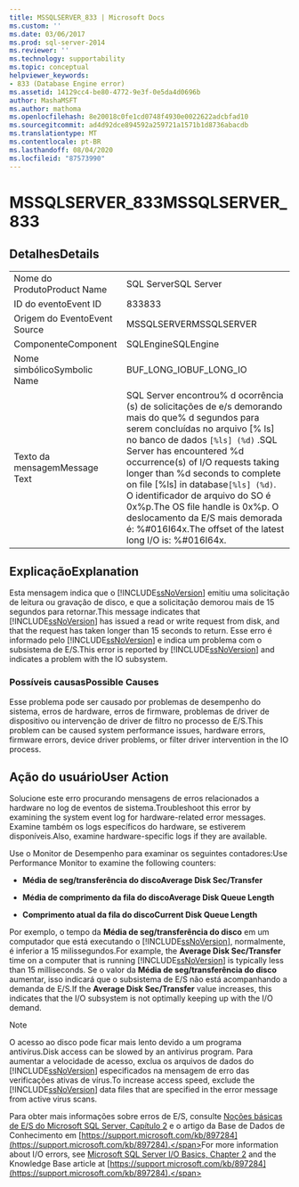 ```yaml
---
title: MSSQLSERVER_833 | Microsoft Docs
ms.custom: ''
ms.date: 03/06/2017
ms.prod: sql-server-2014
ms.reviewer: ''
ms.technology: supportability
ms.topic: conceptual
helpviewer_keywords:
- 833 (Database Engine error)
ms.assetid: 14129cc4-be80-4772-9e3f-0e5da4d0696b
author: MashaMSFT
ms.author: mathoma
ms.openlocfilehash: 8e20018c0fe1cd0748f4930e0022622adcbfad10
ms.sourcegitcommit: ad4d92dce894592a259721a1571b1d8736abacdb
ms.translationtype: MT
ms.contentlocale: pt-BR
ms.lasthandoff: 08/04/2020
ms.locfileid: "87573990"
---
```

# <a name="mssqlserver_833"></a><span data-ttu-id="bdc0c-102">MSSQLSERVER_833</span><span class="sxs-lookup"><span data-stu-id="bdc0c-102">MSSQLSERVER_833</span></span>
    
## <a name="details"></a><span data-ttu-id="bdc0c-103">Detalhes</span><span class="sxs-lookup"><span data-stu-id="bdc0c-103">Details</span></span>  
  
|||  
|-|-|  
|<span data-ttu-id="bdc0c-104">Nome do Produto</span><span class="sxs-lookup"><span data-stu-id="bdc0c-104">Product Name</span></span>|<span data-ttu-id="bdc0c-105">SQL Server</span><span class="sxs-lookup"><span data-stu-id="bdc0c-105">SQL Server</span></span>|  
|<span data-ttu-id="bdc0c-106">ID do evento</span><span class="sxs-lookup"><span data-stu-id="bdc0c-106">Event ID</span></span>|<span data-ttu-id="bdc0c-107">833</span><span class="sxs-lookup"><span data-stu-id="bdc0c-107">833</span></span>|  
|<span data-ttu-id="bdc0c-108">Origem do Evento</span><span class="sxs-lookup"><span data-stu-id="bdc0c-108">Event Source</span></span>|<span data-ttu-id="bdc0c-109">MSSQLSERVER</span><span class="sxs-lookup"><span data-stu-id="bdc0c-109">MSSQLSERVER</span></span>|  
|<span data-ttu-id="bdc0c-110">Componente</span><span class="sxs-lookup"><span data-stu-id="bdc0c-110">Component</span></span>|<span data-ttu-id="bdc0c-111">SQLEngine</span><span class="sxs-lookup"><span data-stu-id="bdc0c-111">SQLEngine</span></span>|  
|<span data-ttu-id="bdc0c-112">Nome simbólico</span><span class="sxs-lookup"><span data-stu-id="bdc0c-112">Symbolic Name</span></span>|<span data-ttu-id="bdc0c-113">BUF_LONG_IO</span><span class="sxs-lookup"><span data-stu-id="bdc0c-113">BUF_LONG_IO</span></span>|  
|<span data-ttu-id="bdc0c-114">Texto da mensagem</span><span class="sxs-lookup"><span data-stu-id="bdc0c-114">Message Text</span></span>|<span data-ttu-id="bdc0c-115">SQL Server encontrou% d ocorrência (s) de solicitações de e/s demorando mais do que% d segundos para serem concluídas no arquivo [% ls] no banco de dados `[%ls] (%d)` .</span><span class="sxs-lookup"><span data-stu-id="bdc0c-115">SQL Server has encountered %d occurrence(s) of I/O requests taking longer than %d seconds to complete on file [%ls] in database`[%ls] (%d)`.</span></span>  <span data-ttu-id="bdc0c-116">O identificador de arquivo do SO é 0x%p.</span><span class="sxs-lookup"><span data-stu-id="bdc0c-116">The OS file handle is 0x%p.</span></span>  <span data-ttu-id="bdc0c-117">O deslocamento da E/S mais demorada é: %#016I64x.</span><span class="sxs-lookup"><span data-stu-id="bdc0c-117">The offset of the latest long I/O is: %#016I64x.</span></span>|  
  
## <a name="explanation"></a><span data-ttu-id="bdc0c-118">Explicação</span><span class="sxs-lookup"><span data-stu-id="bdc0c-118">Explanation</span></span>  
 <span data-ttu-id="bdc0c-119">Esta mensagem indica que o [!INCLUDE[ssNoVersion](../../includes/ssnoversion-md.md)] emitiu uma solicitação de leitura ou gravação de disco, e que a solicitação demorou mais de 15 segundos para retornar.</span><span class="sxs-lookup"><span data-stu-id="bdc0c-119">This message indicates that [!INCLUDE[ssNoVersion](../../includes/ssnoversion-md.md)] has issued a read or write request from disk, and that the request has taken longer than 15 seconds to return.</span></span> <span data-ttu-id="bdc0c-120">Esse erro é informado pelo [!INCLUDE[ssNoVersion](../../includes/ssnoversion-md.md)] e indica um problema com o subsistema de E/S.</span><span class="sxs-lookup"><span data-stu-id="bdc0c-120">This error is reported by [!INCLUDE[ssNoVersion](../../includes/ssnoversion-md.md)] and indicates a problem with the IO subsystem.</span></span>  
  
### <a name="possible-causes"></a><span data-ttu-id="bdc0c-121">Possíveis causas</span><span class="sxs-lookup"><span data-stu-id="bdc0c-121">Possible Causes</span></span>  
 <span data-ttu-id="bdc0c-122">Esse problema pode ser causado por problemas de desempenho do sistema, erros de hardware, erros de firmware, problemas de driver de dispositivo ou intervenção de driver de filtro no processo de E/S.</span><span class="sxs-lookup"><span data-stu-id="bdc0c-122">This problem can be caused system performance issues, hardware errors, firmware errors, device driver problems, or filter driver intervention in the IO process.</span></span>  
  
## <a name="user-action"></a><span data-ttu-id="bdc0c-123">Ação do usuário</span><span class="sxs-lookup"><span data-stu-id="bdc0c-123">User Action</span></span>  
 <span data-ttu-id="bdc0c-124">Solucione este erro procurando mensagens de erros relacionados a hardware no log de eventos de sistema.</span><span class="sxs-lookup"><span data-stu-id="bdc0c-124">Troubleshoot this error by examining the system event log for hardware-related error messages.</span></span> <span data-ttu-id="bdc0c-125">Examine também os logs específicos do hardware, se estiverem disponíveis.</span><span class="sxs-lookup"><span data-stu-id="bdc0c-125">Also, examine hardware-specific logs if they are available.</span></span>  
  
 <span data-ttu-id="bdc0c-126">Use o Monitor de Desempenho para examinar os seguintes contadores:</span><span class="sxs-lookup"><span data-stu-id="bdc0c-126">Use Performance Monitor to examine the following counters:</span></span>  
  
-   <span data-ttu-id="bdc0c-127">**Média de seg/transferência do disco**</span><span class="sxs-lookup"><span data-stu-id="bdc0c-127">**Average Disk Sec/Transfer**</span></span>  
  
-   <span data-ttu-id="bdc0c-128">**Média de comprimento da fila do disco**</span><span class="sxs-lookup"><span data-stu-id="bdc0c-128">**Average Disk Queue Length**</span></span>  
  
-   <span data-ttu-id="bdc0c-129">**Comprimento atual da fila do disco**</span><span class="sxs-lookup"><span data-stu-id="bdc0c-129">**Current Disk Queue Length**</span></span>  
  
 <span data-ttu-id="bdc0c-130">Por exemplo, o tempo da **Média de seg/transferência do disco** em um computador que está executando o [!INCLUDE[ssNoVersion](../../includes/ssnoversion-md.md)], normalmente, é inferior a 15 milissegundos.</span><span class="sxs-lookup"><span data-stu-id="bdc0c-130">For example, the **Average Disk Sec/Transfer** time on a computer that is running [!INCLUDE[ssNoVersion](../../includes/ssnoversion-md.md)] is typically less than 15 milliseconds.</span></span> <span data-ttu-id="bdc0c-131">Se o valor da **Média de seg/transferência do disco** aumentar, isso indicará que o subsistema de E/S não está acompanhando a demanda de E/S.</span><span class="sxs-lookup"><span data-stu-id="bdc0c-131">If the **Average Disk Sec/Transfer** value increases, this indicates that the I/O subsystem is not optimally keeping up with the I/O demand.</span></span>  
  
> [!NOTE]  
>  <span data-ttu-id="bdc0c-132">O acesso ao disco pode ficar mais lento devido a um programa antivírus.</span><span class="sxs-lookup"><span data-stu-id="bdc0c-132">Disk access can be slowed by an antivirus program.</span></span> <span data-ttu-id="bdc0c-133">Para aumentar a velocidade de acesso, exclua os arquivos de dados do [!INCLUDE[ssNoVersion](../../includes/ssnoversion-md.md)] especificados na mensagem de erro das verificações ativas de vírus.</span><span class="sxs-lookup"><span data-stu-id="bdc0c-133">To increase access speed, exclude the [!INCLUDE[ssNoVersion](../../includes/ssnoversion-md.md)] data files that are specified in the error message from active virus scans.</span></span>  
  
 <span data-ttu-id="bdc0c-134">Para obter mais informações sobre erros de E/S, consulte [Noções básicas de E/S do Microsoft SQL Server, Capítulo 2](/previous-versions/sql/sql-server-2005/administrator/cc917726(v=technet.10)) e o artigo da Base de Dados de Conhecimento em [https://support.microsoft.com/kb/897284](https://support.microsoft.com/kb/897284).</span><span class="sxs-lookup"><span data-stu-id="bdc0c-134">For more information about I/O errors, see [Microsoft SQL Server I/O Basics, Chapter 2](/previous-versions/sql/sql-server-2005/administrator/cc917726(v=technet.10)) and the Knowledge Base article at [https://support.microsoft.com/kb/897284](https://support.microsoft.com/kb/897284).</span></span>  
  
  
